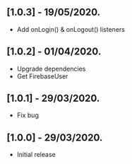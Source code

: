 ## [1.0.3] - 19/05/2020.
- Add onLogin() & onLogout() listeners
## [1.0.2] - 01/04/2020.
- Upgrade dependencies
- Get FirebaseUser
## [1.0.1] - 29/03/2020.
- Fix bug
## [1.0.0] - 29/03/2020.
- Initial release